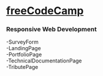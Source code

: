 
# [freeCodeCamp](https://www.freecodecamp.org/)

### Responsive Web Development  

-SurveyForm  
-LandingPage  
-PortfolioPage  
-TechnicalDocumentationPage  
-TributePage  


